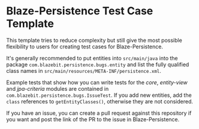Blaze-Persistence Test Case Template
==========
This template tries to reduce complexity but still give the most possible flexibility to users for creating test cases for Blaze-Persistence.

It's generally recommended to put entities into `src/main/java` into the package `com.blazebit.persistence.bugs.entity` and list the fully qualified class names in `src/main/resources/META-INF/persistence.xml`.

Example tests that show how you can write tests for the *core*, *entity-view* and *jpa-criteria* modules are contained in `com.blazebit.persistence.bugs.IssueTest`.
If you add new entities, add the `class` references to `getEntityClasses()`, otherwise they are not considered.

If you have an issue, you can create a pull request against this repository if you want and post the link of the PR to the issue in Blaze-Persistence.
